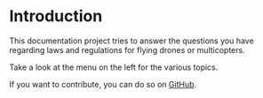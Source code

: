 # Introduction

This documentation project tries to answer the questions you have regarding laws and regulations for flying drones or multicopters.

Take a look at the menu on the left for the various topics.

If you want to contribute, you can do so on [GitHub](https://github.com/ByteWelder/DroneCrafting).

